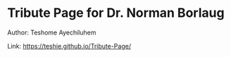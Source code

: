 # Tribute Page for Dr. Norman Borlaug

Author: Teshome Ayechiluhem

Link: https://teshie.github.io/Tribute-Page/
